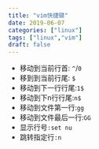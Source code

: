 ```yaml
---
title: "vim快捷键"
date: 2019-06-07
categories: ["linux"]
tags: ["linux","vim"]
draft: false 
---
```

* 移动到当前行首: `^`/`0`
* 移到到当前行尾: `$`
* 移动到下一行行尾:`1$`
* 移动到下n行行尾:`n$`
* 移动到文件第一行:`gg`
* 移动到文件最后一行:`GG`
* 显示行号`:set nu`
* 跳转指定行`:n`
